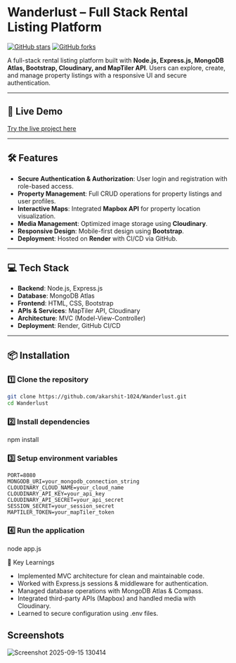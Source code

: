 # Wanderlust – Full Stack Rental Listing Platform

[![GitHub stars](https://img.shields.io/github/stars/akarshit-1024/Wanderlust?style=social)](https://github.com/akarshit-1024/Wanderlust/stargazers)
[![GitHub forks](https://img.shields.io/github/forks/akarshit-1024/Wanderlust?style=social)](https://github.com/akarshit-1024/Wanderlust/network)

A full-stack rental listing platform built with **Node.js, Express.js, MongoDB Atlas, Bootstrap, Cloudinary, and MapTiler API**. Users can explore, create, and manage property listings with a responsive UI and secure authentication.

---

## 🚀 Live Demo

[Try the live project here](https://mybnb-project-y01g.onrender.com/listinges)

---

## 🛠️ Features

- **Secure Authentication & Authorization**: User login and registration with role-based access.
- **Property Management**: Full CRUD operations for property listings and user profiles.
- **Interactive Maps**: Integrated **Mapbox API** for property location visualization.
- **Media Management**: Optimized image storage using **Cloudinary**.
- **Responsive Design**: Mobile-first design using **Bootstrap**.
- **Deployment**: Hosted on **Render** with CI/CD via GitHub.

---

## 💻 Tech Stack

- **Backend**: Node.js, Express.js  
- **Database**: MongoDB Atlas  
- **Frontend**: HTML, CSS, Bootstrap  
- **APIs & Services**: MapTiler API, Cloudinary  
- **Architecture**: MVC (Model-View-Controller)  
- **Deployment**: Render, GitHub CI/CD  

---

## 📦 Installation

### 1️⃣ Clone the repository
```bash
git clone https://github.com/akarshit-1024/Wanderlust.git
cd Wanderlust
```
### 2️⃣ Install dependencies

npm install

### 3️⃣ Setup environment variables
```
PORT=8080
MONGODB_URI=your_mongodb_connection_string
CLOUDINARY_CLOUD_NAME=your_cloud_name
CLOUDINARY_API_KEY=your_api_key
CLOUDINARY_API_SECRET=your_api_secret
SESSION_SECRET=your_session_secret
MAPTILER_TOKEN=your_mapTiler_token
```

### 4️⃣ Run the application

node app.js

🧠 Key Learnings

- Implemented MVC architecture for clean and maintainable code.
- Worked with Express.js sessions & middleware for authentication.
- Managed database operations with MongoDB Atlas & Compass.
- Integrated third-party APIs (Mapbox) and handled media with Cloudinary.
- Learned to secure configuration using .env files.

## Screenshots

![Screenshot 2025-09-15 130414](https://github.com/user-attachments/assets/6b7f319e-aa80-4d66-beda-56039782be2f)




